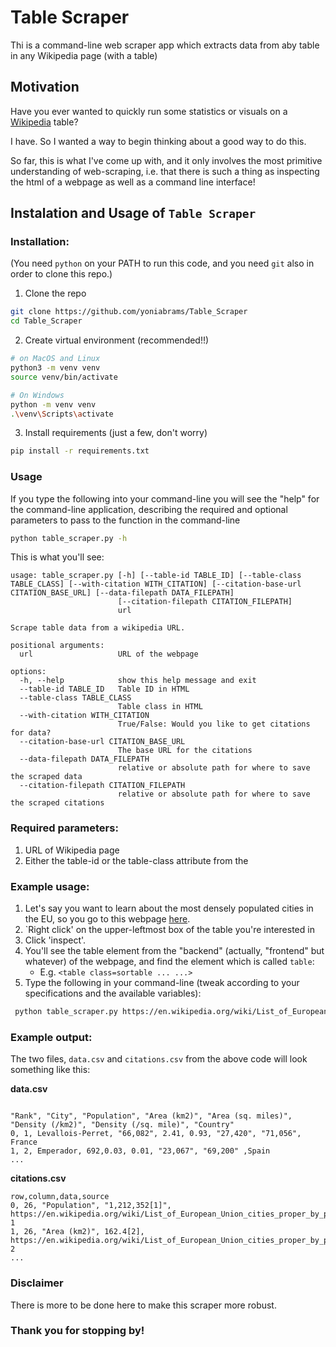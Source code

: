 # Table Scraper
Thi is a command-line web scraper app which extracts data from aby table in any Wikipedia page (with a table)

## Motivation
Have you ever wanted to quickly run some statistics or visuals on a [Wikipedia](wikipedia.com) table? 

I have. So I wanted a way to begin thinking about a good way to do this. 

So far, this is what I've come up with, and it only involves the most primitive understanding of web-scraping, i.e. that there is such a thing as inspecting the html of a webpage as well as a command line interface!

## Instalation and Usage of `Table Scraper`

### Installation:
(You need `python` on your PATH to run this code, and you need `git` also in order to clone this repo.)
1. Clone the repo
```bash
git clone https://github.com/yoniabrams/Table_Scraper
cd Table_Scraper
```

2. Create virtual environment (recommended!!)
```bash
# on MacOS and Linux
python3 -m venv venv
source venv/bin/activate

# On Windows
python -m venv venv
.\venv\Scripts\activate
```

3. Install requirements (just a few, don't worry)
```bash
pip install -r requirements.txt
```

### Usage
If you type the following into your command-line you will see the "help" for the command-line application, describing the required and optional parameters to pass to the function in the command-line

```bash
python table_scraper.py -h
```
This is what you'll see:
```
usage: table_scraper.py [-h] [--table-id TABLE_ID] [--table-class TABLE_CLASS] [--with-citation WITH_CITATION] [--citation-base-url CITATION_BASE_URL] [--data-filepath DATA_FILEPATH]
                        [--citation-filepath CITATION_FILEPATH]
                        url

Scrape table data from a wikipedia URL.

positional arguments:
  url                   URL of the webpage

options:
  -h, --help            show this help message and exit
  --table-id TABLE_ID   Table ID in HTML
  --table-class TABLE_CLASS
                        Table class in HTML
  --with-citation WITH_CITATION
                        True/False: Would you like to get citations for data?
  --citation-base-url CITATION_BASE_URL
                        The base URL for the citations
  --data-filepath DATA_FILEPATH
                        relative or absolute path for where to save the scraped data
  --citation-filepath CITATION_FILEPATH
                        relative or absolute path for where to save the scraped citations
```

### Required parameters:
1. URL of Wikipedia page
2. Either the table-id or the table-class attribute from the 

### Example usage:
1. Let's say you want to learn about the most densely populated cities in the EU, so you go to this webpage [here](https://en.wikipedia.org/wiki/List_of_European_Union_cities_proper_by_population_density).
2. `Right click' on the upper-leftmost box of the table you're interested in
3. Click 'inspect'.
4. You'll see the table element from the "backend" (actually, "frontend" but whatever) of the webpage, and find the element which is called `table`:
    - E.g. `<table class=sortable ... ...>`
5. Type the following in your command-line (tweak according to your specifications and the available variables):
```bash
 python table_scraper.py https://en.wikipedia.org/wiki/List_of_European_Union_cities_proper_by_population_density --table-class sortable --with-citation True --citation-base-url https://en.wikipedia.org/wiki/List_of_European_Union_cities_proper_by_population_density

```
### Example output:
The two files, `data.csv` and `citations.csv` from the above code will look something like this:

**data.csv**
```

"Rank", "City", "Population", "Area (km2)", "Area (sq. miles)", "Density (/km2)", "Density (/sq. mile)", "Country"
0, 1, Levallois-Perret, "66,082", 2.41, 0.93, "27,420", "71,056", France
1, 2, Emperador, 692,0.03, 0.01, "23,067", "69,200" ,Spain
...
```
**citations.csv**
```
row,column,data,source
0, 26, "Population", "1,212,352[1]", https://en.wikipedia.org/wiki/List_of_European_Union_cities_proper_by_population_density#cite_note-1
1, 26, "Area (km2)", 162.4[2], https://en.wikipedia.org/wiki/List_of_European_Union_cities_proper_by_population_density#cite_note-2
...
```

### Disclaimer
There is more to be done here to make this scraper more robust.

### Thank you for stopping by!